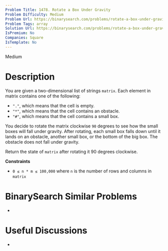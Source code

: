 ```yaml
---
Problem Title: 1478. Rotate a Box Under Gravity
Problem Difficulty: Medium
Problem Url: https://binarysearch.com/problems/rotate-a-box-under-gravity/
Problem Tags: array
Solution Url: https://binarysearch.com/problems/rotate-a-box-under-gravity/solutions/
IsPremium: No
Companies: Square
IsTemplate: No
---
```


<span style="color: ;">Medium</span>

# Description

You are given a two-dimensional list of strings `matrix`. Each element in matrix contains one of the following:

- `"."`, which means that the cell is empty.
- `"*"`, which means that the cell contains an obstacle.
- `"#"`, which means that the cell contains a small box.

You decide to rotate the matrix clockwise `90` degrees to see how the small boxes will fall under gravity. After rotating, each small box falls down until it lands on an obstacle, another small box, or the bottom of the big box. The obstacle does not fall under gravity.

Return the state of `matrix` after rotating it 90 degrees clockwise.

**Constraints**
- `0 ≤ n * m ≤ 100,000` where `n` is the number of rows and columns in `matrix`

# BinarySearch Similar Problems

- []()

# Useful Discussions

- []()

